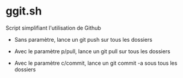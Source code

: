 # ggit.sh

Script simplifiant l'utilisation de Github

- Sans paramètre, lance un git push sur tous les dossiers

- Avec le paramètre p/pull, lance un git pull sur tous les dossiers

- Avec le paramètre c/commit, lance un git commit -a sous tous les dossiers
